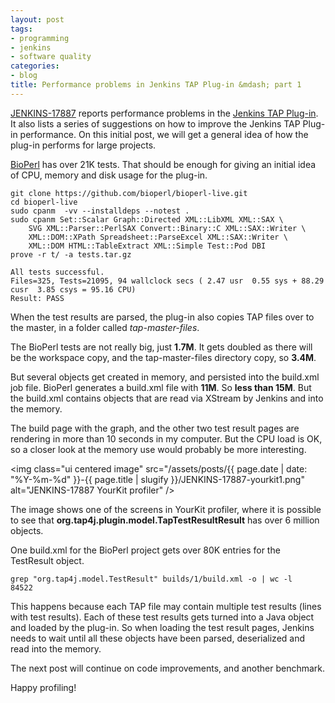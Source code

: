```yaml
---
layout: post
tags:
- programming
- jenkins
- software quality
categories:
- blog
title: Performance problems in Jenkins TAP Plug-in &mdash; part 1
---
```


[JENKINS-17887](https://issues.jenkins-ci.org/browse/JENKINS-17887) reports performance problems in the [Jenkins TAP Plug-in](https://wiki.jenkins-ci.org/display/JENKINS/TAP+Plugin). It also lists a series of suggestions on how to improve the Jenkins TAP Plug-in performance. On this initial post, we will get a general idea of how the plug-in performs for large projects.

[BioPerl](http://bioperl.org/) has over 21K tests. That should be enough for giving an initial idea of CPU, memory and disk usage for the plug-in.


```shell
git clone https://github.com/bioperl/bioperl-live.git
cd bioperl-live
sudo cpanm  -vv --installdeps --notest .
sudo cpanm Set::Scalar Graph::Directed XML::LibXML XML::SAX \
    SVG XML::Parser::PerlSAX Convert::Binary::C XML::SAX::Writer \
    XML::DOM::XPath Spreadsheet::ParseExcel XML::SAX::Writer \
    XML::DOM HTML::TableExtract XML::Simple Test::Pod DBI
prove -r t/ -a tests.tar.gz

All tests successful.
Files=325, Tests=21095, 94 wallclock secs ( 2.47 usr  0.55 sys + 88.29 cusr  3.85 csys = 95.16 CPU)
Result: PASS
```

When the test results are parsed, the plug-in also copies TAP files over to the master, in a folder called *tap-master-files*.

The BioPerl tests are not really big, just **1.7M**. It gets doubled as there will be the workspace copy, and the tap-master-files directory copy, so **3.4M**.

But several objects get created in memory, and persisted into the build.xml job file. BioPerl generates a build.xml file with **11M**. So **less than 15M**. But the build.xml contains objects that are read via XStream by Jenkins and into the memory.

The build page with the graph, and the other two test result pages are rendering in more than 10 seconds in my computer. But the CPU load is OK, so a closer look at the memory use would probably be more interesting.

<img class="ui centered image" src="/assets/posts/{{ page.date | date: "%Y-%m-%d" }}-{{ page.title | slugify }}/JENKINS-17887-yourkit1.png" alt="JENKINS-17887 YourKit profiler" />

The image shows one of the screens in YourKit profiler, where it is possible to see that **org.tap4j.plugin.model.TapTestResultResult** has over 6 million objects.

One build.xml for the BioPerl project gets over 80K entries for the TestResult object.

```shell
grep "org.tap4j.model.TestResult" builds/1/build.xml -o | wc -l
84522
```

This happens because each TAP file may contain multiple test results (lines with test results). Each of these test results gets turned into a Java object and loaded by the plug-in. So when loading the test result pages, Jenkins needs to wait until all these objects have been parsed, deserialized and read into the memory.

The next post will continue on code improvements, and another benchmark.

Happy profiling!
